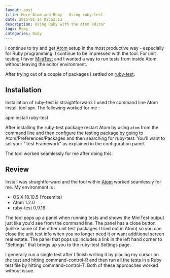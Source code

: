 ```yaml
---
layout: post
title: More Atom and Ruby - Using ruby-test
date: 2015-01-14 08:53:13
description: Using Ruby with the Atom editor
tags: Ruby
categories: Ruby
---
```


I continue to try and get [Atom](https://atom.io/) setup in the most productive
way - especially for Ruby programming. I continue to be impressed with the tool.
For unit testing I favor [MiniTest](https://github.com/seattlerb/minitest) and I
wanted a way to run tests from inside Atom without leaving the editor environment.

After trying out of a couple of packages I settled on [ruby-test](https://atom.io/packages/ruby-test).

## Installation

Installation of ruby-test is straightforward. I used the command line Atom
install tool `apm`. The following worked for me :

apm install ruby-test

After installing the ruby-test package restart Atom by using `atom` from the
command line and then configure the testing package by going to
Atom/Preferences/Packages and then searching for ruby-test. You'll want to set
your "Test Framework" as explained in the configuration panel.

The tool worked seamlessly for me after doing this.

## Review

Install was straightforward and the tool within [Atom](https://atom.io/) worked
seamlessly for me. My environment is :

- OS X 10.10.5 (Yosemite)
- Atom 1.2.0
- ruby-test 0.9.16

The tool pops up a panel when running tests and shows the MiniTest output
just like you'd see from the command line. The panel has a close button
(unlike some of the other unit test packages I tried out in Atom) so you can
close the unit test info when you no longer need it or want additional screen
real estate. The panel that pops up includes a link in the left hand corner to
"Settings" that brings up you to the ruby-test Settings page.

I generally run a single test after I finish writing it by placing my cursor on
the test and hitting command-control-R and then run all the tests in a Ruby test
file by hitting command-control-T. Both of these approaches worked without issue.

